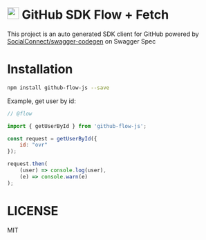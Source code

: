 # <img src="https://socialconnect.github.io/assets/icons/mark-github.svg" width="27"> GitHub SDK Flow + Fetch

This project is an auto generated SDK client for GitHub powered by 
[SocialConnect/swagger-codegen](https://github.com/SocialConnect/swagger-codegen) on Swagger Spec

# Installation

```bash
npm install github-flow-js --save
```

Example, get user by id:

```javascript
// @flow

import { getUserById } from 'github-flow-js';

const request = getUserById({
    id: "ovr"              
});

request.then(
    (user) => console.log(user),
    (e) => console.warn(e)
);
```

# LICENSE

MIT
